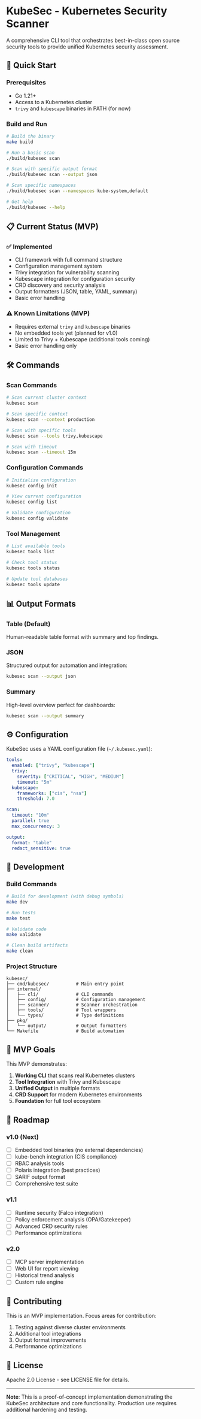 # KubeSec - Kubernetes Security Scanner

A comprehensive CLI tool that orchestrates best-in-class open source security tools to provide unified Kubernetes security assessment.

## 🚀 Quick Start

### Prerequisites

- Go 1.21+
- Access to a Kubernetes cluster
- `trivy` and `kubescape` binaries in PATH (for now)

### Build and Run

```bash
# Build the binary
make build

# Run a basic scan
./build/kubesec scan

# Scan with specific output format
./build/kubesec scan --output json

# Scan specific namespaces
./build/kubesec scan --namespaces kube-system,default

# Get help
./build/kubesec --help
```

## 📋 Current Status (MVP)

### ✅ Implemented
- CLI framework with full command structure
- Configuration management system
- Trivy integration for vulnerability scanning
- Kubescape integration for configuration security
- CRD discovery and security analysis
- Output formatters (JSON, table, YAML, summary)
- Basic error handling

### ⚠️ Known Limitations (MVP)
- Requires external `trivy` and `kubescape` binaries
- No embedded tools yet (planned for v1.0)
- Limited to Trivy + Kubescape (additional tools coming)
- Basic error handling only

## 🛠 Commands

### Scan Commands
```bash
# Scan current cluster context
kubesec scan

# Scan specific context
kubesec scan --context production

# Scan with specific tools
kubesec scan --tools trivy,kubescape

# Scan with timeout
kubesec scan --timeout 15m
```

### Configuration Commands
```bash
# Initialize configuration
kubesec config init

# View current configuration
kubesec config list

# Validate configuration
kubesec config validate
```

### Tool Management
```bash
# List available tools
kubesec tools list

# Check tool status
kubesec tools status

# Update tool databases
kubesec tools update
```

## 📊 Output Formats

### Table (Default)
Human-readable table format with summary and top findings.

### JSON
Structured output for automation and integration:
```bash
kubesec scan --output json
```

### Summary
High-level overview perfect for dashboards:
```bash
kubesec scan --output summary
```

## ⚙️ Configuration

KubeSec uses a YAML configuration file (`~/.kubesec.yaml`):

```yaml
tools:
  enabled: ["trivy", "kubescape"]
  trivy:
    severity: ["CRITICAL", "HIGH", "MEDIUM"]
    timeout: "5m"
  kubescape:
    frameworks: ["cis", "nsa"]
    threshold: 7.0

scan:
  timeout: "10m"
  parallel: true
  max_concurrency: 3

output:
  format: "table"
  redact_sensitive: true
```

## 🔧 Development

### Build Commands
```bash
# Build for development (with debug symbols)
make dev

# Run tests
make test

# Validate code
make validate

# Clean build artifacts
make clean
```

### Project Structure
```
kubesec/
├── cmd/kubesec/          # Main entry point
├── internal/
│   ├── cli/              # CLI commands
│   ├── config/           # Configuration management
│   ├── scanner/          # Scanner orchestration
│   ├── tools/            # Tool wrappers
│   └── types/            # Type definitions
├── pkg/
│   └── output/           # Output formatters
└── Makefile              # Build automation
```

## 🎯 MVP Goals

This MVP demonstrates:
1. **Working CLI** that scans real Kubernetes clusters
2. **Tool Integration** with Trivy and Kubescape
3. **Unified Output** in multiple formats
4. **CRD Support** for modern Kubernetes environments
5. **Foundation** for full tool ecosystem

## 🔮 Roadmap

### v1.0 (Next)
- [ ] Embedded tool binaries (no external dependencies)
- [ ] kube-bench integration (CIS compliance)
- [ ] RBAC analysis tools
- [ ] Polaris integration (best practices)
- [ ] SARIF output format
- [ ] Comprehensive test suite

### v1.1
- [ ] Runtime security (Falco integration)
- [ ] Policy enforcement analysis (OPA/Gatekeeper)
- [ ] Advanced CRD security rules
- [ ] Performance optimizations

### v2.0
- [ ] MCP server implementation
- [ ] Web UI for report viewing
- [ ] Historical trend analysis
- [ ] Custom rule engine

## 🤝 Contributing

This is an MVP implementation. Focus areas for contribution:
1. Testing against diverse cluster environments
2. Additional tool integrations
3. Output format improvements
4. Performance optimizations

## 📄 License

Apache 2.0 License - see LICENSE file for details.

---

**Note**: This is a proof-of-concept implementation demonstrating the KubeSec architecture and core functionality. Production use requires additional hardening and testing.